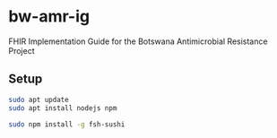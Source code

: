 # bw-amr-ig
FHIR Implementation Guide for the Botswana Antimicrobial Resistance Project

## Setup
```bash
sudo apt update
sudo apt install nodejs npm

sudo npm install -g fsh-sushi
```
